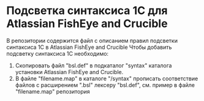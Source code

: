 # Подсветка синтаксиса 1С для Atlassian FishEye and Crucible
В репозитории содержится файл с описанием правил подсветки синтаксиса 1С в Atlassian FishEye and Crucible
Чтобы добавить подсветку синтаксиса 1С необходимо:

1. Скопировать файл "bsl.def" в подкаталог "syntax" каталога установки Atlassian FishEye and Crucible.
2. В файле "filename.map" в каталоге "/syntax" прописать соответствие файлов с расширением ".bsl" лексеру "bsl.def", см. пример в файле "filename.map" репозитория
